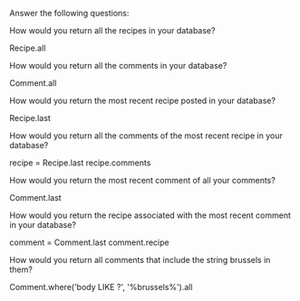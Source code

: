 Answer the following questions:

How would you return all the recipes in your database?

Recipe.all

How would you return all the comments in your database?

Comment.all

How would you return the most recent recipe posted in your database?

Recipe.last

How would you return all the comments of the most recent recipe in your database?

recipe = Recipe.last
recipe.comments

How would you return the most recent comment of all your comments?

Comment.last

How would you return the recipe associated with the most recent comment in your database?

comment = Comment.last
comment.recipe

How would you return all comments that include the string brussels in them?

Comment.where('body LIKE ?', '%brussels%').all
